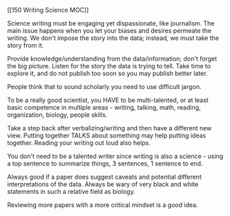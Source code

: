 
[[150 Writing Science MOC]]

Science writing must be engaging yet dispassionate, like journalism. The main issue happens when you let your biases and desires permeate the writing. We don't impose the story into the data; instead, we must take the story from it.

Provide knowledge/understanding from the data/information; don't forget the big picture. Listen for the story the data is trying to tell. Take time to explore it, and do not publish too soon so you may publish better later.

People think that to sound scholarly you need to use difficult jargon.

To be a really good scientist, you HAVE to be multi-talented, or at least basic competence in multiple areas - writing, talking, math, reading, organization, biology, people skills.

Take a step back after verbalizing/writing and then have a different new view. Putting together TALKS about something may help putting ideas together. Reading your writing out loud also helps.

You don't need to be a talented writer since writing is also a science - using a top sentence to summarize things, 3 sentences, 1 sentence to end.

Always good if a paper does suggest caveats and potential different interpretations of the data. Always be wary of very black and white statements in such a relative field as biology.

Reviewing more papers with a more critical mindset is a good idea.
